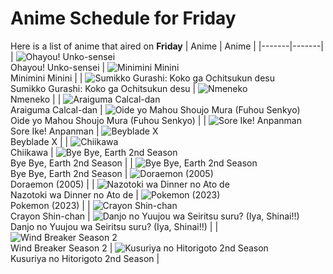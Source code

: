# Anime Schedule for Friday
Here is a list of anime that aired on **Friday** 
| Anime | Anime |
|-------|-------|
| ![Ohayou! Unko-sensei](https://cdn.myanimelist.net/images/anime/1244/144510.webp)<br>Ohayou! Unko-sensei | ![Minimini Minini](https://cdn.myanimelist.net/images/anime/1753/148560.webp)<br>Minimini Minini |
| ![Sumikko Gurashi: Koko ga Ochitsukun desu](https://cdn.myanimelist.net/images/anime/1177/149954.webp)<br>Sumikko Gurashi: Koko ga Ochitsukun desu | ![Nmeneko](https://cdn.myanimelist.net/images/anime/1989/149978.webp)<br>Nmeneko |
| ![Araiguma Calcal-dan](https://cdn.myanimelist.net/images/anime/1016/149942.webp)<br>Araiguma Calcal-dan | ![Oide yo Mahou Shoujo Mura (Fuhou Senkyo)](https://cdn.myanimelist.net/images/anime/1027/148475.webp)<br>Oide yo Mahou Shoujo Mura (Fuhou Senkyo) |
| ![Sore Ike! Anpanman](https://cdn.myanimelist.net/images/anime/1902/111797.webp)<br>Sore Ike! Anpanman | ![Beyblade X](https://cdn.myanimelist.net/images/anime/1394/145458.webp)<br>Beyblade X |
| ![Chiikawa](https://cdn.myanimelist.net/images/anime/1783/121944.webp)<br>Chiikawa | ![Bye Bye, Earth 2nd Season](https://cdn.myanimelist.net/images/anime/1538/147930.webp)<br>Bye Bye, Earth 2nd Season |
| ![Bye Bye, Earth 2nd Season](https://cdn.myanimelist.net/images/anime/1538/147930.webp)<br>Bye Bye, Earth 2nd Season | ![Doraemon (2005)](https://cdn.myanimelist.net/images/anime/6/23935.webp)<br>Doraemon (2005) |
| ![Nazotoki wa Dinner no Ato de](https://cdn.myanimelist.net/images/anime/1118/149222.webp)<br>Nazotoki wa Dinner no Ato de | ![Pokemon (2023)](https://cdn.myanimelist.net/images/anime/1703/137216.webp)<br>Pokemon (2023) |
| ![Crayon Shin-chan](https://cdn.myanimelist.net/images/anime/10/59897.webp)<br>Crayon Shin-chan | ![Danjo no Yuujou wa Seiritsu suru? (Iya, Shinai!!)](https://cdn.myanimelist.net/images/anime/1429/150067.webp)<br>Danjo no Yuujou wa Seiritsu suru? (Iya, Shinai!!) |
| ![Wind Breaker Season 2](https://cdn.myanimelist.net/images/anime/1526/148873.webp)<br>Wind Breaker Season 2 | ![Kusuriya no Hitorigoto 2nd Season](https://cdn.myanimelist.net/images/anime/1025/147458.webp)<br>Kusuriya no Hitorigoto 2nd Season |
